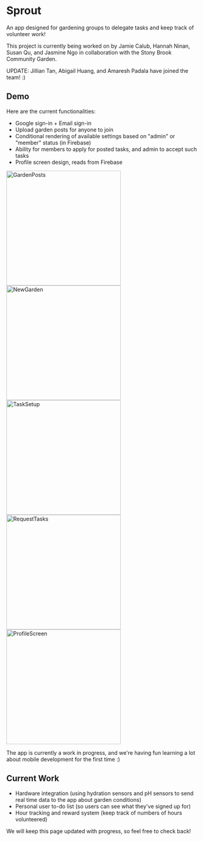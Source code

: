 # Sprout
An app designed for gardening groups to delegate tasks and keep track of volunteer work!

This project is currently being worked on by Jamie Calub, Hannah Ninan, Susan Qu, and Jasmine Ngo 
in collaboration with the Stony Brook Community Garden. 

UPDATE: Jillian Tan, Abigail Huang, and Amaresh Padala have joined the team! :)

## Demo
Here are the current functionalities:
- Google sign-in + Email sign-in
- Upload garden posts for anyone to join
- Conditional rendering of available settings based on "admin" or "member" status (in Firebase)
- Ability for members to apply for posted tasks, and admin to accept such tasks
- Profile screen design, reads from Firebase
  
<img width="300" alt="GardenPosts" src="https://github.com/user-attachments/assets/85783346-952f-425b-ad8a-d45a72a11c7a">
<img width="300" alt="NewGarden" src="https://github.com/user-attachments/assets/747bf56d-cb66-4298-8150-0e6ea58ecd2b">
<img width="300" alt="TaskSetup" src="https://github.com/user-attachments/assets/e846e6f0-2604-459c-a9ef-2168584c0c54">
<img width="300" alt="RequestTasks" src="https://github.com/user-attachments/assets/9fb367ab-5513-4c07-8091-e84b94f9b2c7">
<img width="300" alt="ProfileScreen" src="https://github.com/user-attachments/assets/0be16986-7d3e-4ec4-a3f7-96dff091d412">

The app is currently a work in progress, and we're having fun learning a lot about mobile development for the first time :)

## Current Work
- Hardware integration (using hydration sensors and pH sensors to send real time data to the app about garden conditions)
- Personal user to-do list (so users can see what they've signed up for)
- Hour tracking and reward system (keep track of numbers of hours volunteered)

We will keep this page updated with progress, so feel free to check back!
